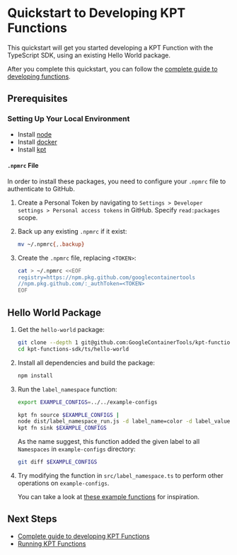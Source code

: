 # Quickstart to Developing KPT Functions

This quickstart will get you started developing a KPT Function with the TypeScript SDK,
using an existing Hello World package.

After you complete this quickstart, you can follow the [complete guide to developing functions](develop.md).

## Prerequisites

### Setting Up Your Local Environment

- Install [node][download-node]
- Install [docker][install-docker]
- Install [kpt][install-docker]

#### `.npmrc` File

In order to install these packages, you need to configure your `.npmrc` file to authenticate to GitHub.

1. Create a Personal Token by navigating to `Settings > Developer settings > Personal access tokens`
   in GitHub. Specify `read:packages` scope.
1. Back up any existing `.npmrc` if it exist:

   ```sh
   mv ~/.npmrc{,.backup}
   ```

1. Create the `.npmrc` file, replacing `<TOKEN>`:

   ```sh
   cat > ~/.npmrc <<EOF
   registry=https://npm.pkg.github.com/googlecontainertools
   //npm.pkg.github.com/:_authToken=<TOKEN>
   EOF
   ```

## Hello World Package

1. Get the `hello-world` package:

   ```sh
   git clone --depth 1 git@github.com:GoogleContainerTools/kpt-functions-sdk.git
   cd kpt-functions-sdk/ts/hello-world
   ```

1. Install all dependencies and build the package:

   ```sh
   npm install
   ```

1. Run the `label_namespace` function:

   ```sh
   export EXAMPLE_CONFIGS=../../example-configs

   kpt fn source $EXAMPLE_CONFIGS |
   node dist/label_namespace_run.js -d label_name=color -d label_value=orange |
   kpt fn sink $EXAMPLE_CONFIGS
   ```

   As the name suggest, this function added the given label to all `Namespaces` in `example-configs`
   directory:

   ```sh
   git diff $EXAMPLE_CONFIGS
   ```

1. Try modifying the function in `src/label_namespace.ts` to perform other operations on `example-configs`.

   You can take a look at [these example functions][demo-funcs] for inspiration.

## Next Steps

- [Complete guide to developing KPT Functions](develop.md)
- [Running KPT Functions](run.md)

[download-node]: https://nodejs.org/en/download/
[install-node]: https://github.com/nodejs/help/wiki/Installation
[install-docker]: https://docs.docker.com/v17.09/engine/installation
[download-kpt]: https://github.com/GoogleContainerTools/kpt
[demo-funcs]: https://github.com/GoogleContainerTools/kpt-functions-sdk/tree/master/ts/demo-functions/src